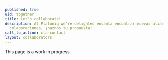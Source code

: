```yaml
---
published: true
uid: together
title: Let's collaborate!
description: At Platoniq we're delighted encanta encontrar nuevas alianzas y
  colaboraciones, ¡haznos tu propuesta!
call_to_action: cta-contact
layout: collaborators
---
```


This page is a work in progress